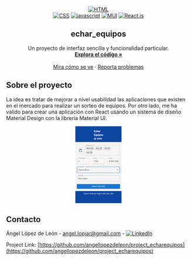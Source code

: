 <!-- PROJECT LOGO -->
<br />
<div align="center" >

<a href="HTML-url">![HTML][HTML]</a>	
<a href="CSS-url">![CSS][CSS]</a>
<a href="javascript-url">![javascript][javascript]</a>
<a href="MUI-url">![MUI][MUI]</a>
<a href="React.js-url">![React.js][React.js]</a>

  <h2 align="center">echar_equipos</h2>
  
  <p align="center">
    Un proyecto de interfaz sencilla y funcionalidad particular.
    <br />
    <a href="https://github.com/angellopezdeleon/project_echarequipos"><strong>Explora el código »</strong></a>
    <br />
    <br />
    <a href="https://echarequipos-4sgb.vercel.app/">Mira cómo se ve</a>
    ·
    <a href="https://github.com/angellopezdeleon/project_echarequipos/issues">Reporta problemas</a>
  </p>
</div>



<!-- ABOUT THE PROJECT -->
## Sobre el proyecto

La idea es tratar de mejorar a nivel usabilidad las aplicaciones que existen en el mercado para realizar un sorteo de equipos.
Por otro lado, me ha valido para crear una aplicación con React usando un sistema de diseño Material Design con la librería Material UI.

<div align="center" >
  <img src="public/ehcar1.png" width="25%" />
</div>

<!-- CONTACT -->
## Contacto

Ángel López de León - angel.lopjar@gmail.com - [![LinkedIn][linkedin-shield]][linkedin-url]

Project Link: [https://github.com/angellopezdeleon/project_echarequipos](https://github.com/angellopezdeleon/project_echarequipos)


<!-- MARKDOWN LINKS & IMAGES -->
<!-- https://www.markdownguide.org/basic-syntax/#reference-style-links -->
[linkedin-shield]: https://img.shields.io/badge/-LinkedIn-black.svg?style=for-the-badge&logo=linkedin&colorB=555
[linkedin-url]: www.linkedin.com/in/angel-lopez-de-leon-jaramillo
[product-screenshot]: public/echar1.png
[HTML]: https://img.shields.io/badge/HTML-orange?style=for-the-badge&logo=html5&logoColor=white
[HTML-url]: https://developer.mozilla.org/es/docs/Web/HTML
[CSS]: https://img.shields.io/badge/CSS-blue?style=for-the-badge&logo=css3&logoColor=white
[CSS-url]: https://developer.mozilla.org/es/docs/Web/CSS
[React.js]: https://img.shields.io/badge/React-20232A?style=for-the-badge&logo=react&logoColor=61DAFB
[React-url]: https://reactjs.org/
[MUI]: https://img.shields.io/badge/MUI-blue?style=for-the-badge&logo=MUI&logoColor=61DAFB
[MUI-url]: https://mui.com/
[javascript]: https://img.shields.io/badge/javascript-yellow?style=for-the-badge&logo=javascript&logoColor=white
[javascript-url]: https://vincentgarreau.com/particles.js/
